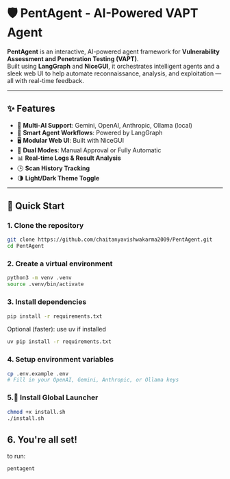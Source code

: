 # 🛡️ PentAgent - AI-Powered VAPT Agent

**PentAgent** is an interactive, AI-powered agent framework for **Vulnerability Assessment and Penetration Testing (VAPT)**.  
Built using **LangGraph** and **NiceGUI**, it orchestrates intelligent agents and a sleek web UI to help automate reconnaissance, analysis, and exploitation — all with real-time feedback.

---

## ✨ Features

- 🤖 **Multi-AI Support**: Gemini, OpenAI, Anthropic, Ollama (local)
- 🧠 **Smart Agent Workflows**: Powered by LangGraph
- 🖥️ **Modular Web UI**: Built with NiceGUI
- 🔁 **Dual Modes**: Manual Approval or Fully Automatic
- 📊 **Real-time Logs & Result Analysis**
- 🕒 **Scan History Tracking**
- 🌗 **Light/Dark Theme Toggle**

---

## 🚀 Quick Start

### 1. Clone the repository

```bash
git clone https://github.com/chaitanyavishwakarma2009/PentAgent.git
cd PentAgent
```
### 2. Create a virtual environment
```bash
python3 -m venv .venv
source .venv/bin/activate

```
### 3. Install dependencies
```bash
pip install -r requirements.txt
```
Optional (faster): use uv if installed
```bash
uv pip install -r requirements.txt
```
### 4. Setup environment variables
```bash
cp .env.example .env
# Fill in your OpenAI, Gemini, Anthropic, or Ollama keys
```
### 5.🔧 Install Global Launcher
```bash
chmod +x install.sh
./install.sh

```
## 6. You're all set!
to run:
```bash
pentagent
```
